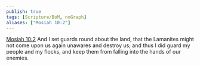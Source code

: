 ```yaml
---
publish: true
tags: [Scripture/BoM, noGraph]
aliases: ["Mosiah 10:2"]
---
```

[Mosiah 10:2](https://churchofjesuschrist.org/study/scriptures/bofm/mosiah/10?lang=eng&id=p2#p2) And I set guards round about the land, that the Lamanites might not come upon us again unawares and destroy us; and thus I did guard my people and my flocks, and keep them from falling into the hands of our enemies.
